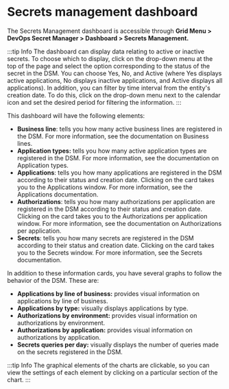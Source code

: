 # Secrets management dashboard

The Secrets Management dashboard is accessible through **Grid Menu > DevOps Secret Manager > Dashboard > Secrets Management.**

:::tip Info
The dashboard can display data relating to active or inactive secrets. To choose which to display, click on the drop-down menu at the top of the page and select the option corresponding to the status of the secret in the DSM. You can choose Yes, No, and Active (where Yes displays active applications, No displays inactive applications, and Active displays all applications). In addition, you can filter by time interval from the entity's creation date. To do this, click on the drop-down menu next to the calendar icon and set the desired period for filtering the information.
:::

This dashboard will have the following elements:

* **Business line**: tells you how many active business lines are registered in the DSM. For more information, see the documentation on Business lines.
* **Application types:** tells you how many active application types are registered in the DSM. For more information, see the documentation on Application types.
* **Applications**: tells you how many applications are registered in the DSM according to their status and creation date. Clicking on the card takes you to the Applications window. For more information, see the Applications documentation.
* **Authorizations**: tells you how many authorizations per application are registered in the DSM according to their status and creation date. Clicking on the card takes you to the Authorizations per application window. For more information, see the documentation on Authorizations per application.
* **Secrets**: tells you how many secrets are registered in the DSM according to their status and creation date. Clicking on the card takes you to the Secrets window. For more information, see the Secrets documentation.

In addition to these information cards, you have several graphs to follow the behavior of the DSM. These are:

* **Applications by line of business:** provides visual information on applications by line of business.
* **Applications by type:** visually displays applications by type.
* **Authorizations by environment:** provides visual information on authorizations by environment.
* **Authorizations by application:** provides visual information on authorizations by application.
* **Secrets queries per day:** visually displays the number of queries made on the secrets registered in the DSM.

:::tip Info
The graphical elements of the charts are clickable, so you can view the settings of each element by clicking on a particular section of the chart.
:::
